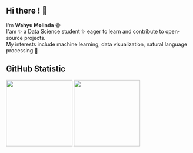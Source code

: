 ## Hi there ! 👋

I'm **Wahyu Melinda** 😄 <br>
I'am ✨ a Data Science student ✨ eager to learn and contribute to open-source projects. <br>
My interests include machine learning, data visualization, natural language processing 🔭 <br>

## GitHub Statistic
<p align="left">
<a href="https://github.com/wahyumelinda">
  <img height="180em" src="https://github-readme-stats-eight-theta.vercel.app/api?username=wahyumelinda&show_icons=true&theme=algolia&include_all_commits=true&count_private=true"/>
  <img height="180em" src="https://github-readme-stats-eight-theta.vercel.app/api/top-langs/?username=wahyumelinda&layout=compact&theme=algolia"/>
</a>
</p>
